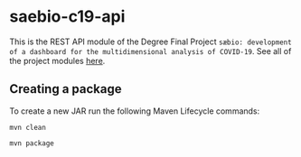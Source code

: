 # saebio-c19-api
This is the REST API module of the Degree Final Project `sæbio: development of a dashboard for the multidimensional analysis of COVID-19`. See all of the project modules [here](https://github.com/gabrilopez/saebio-c19).

## Creating a package
To create a new JAR run the following Maven Lifecycle commands:
```
mvn clean
```
```
mvn package
```
